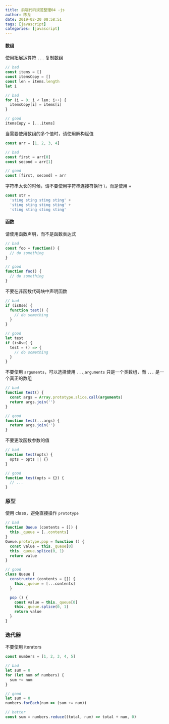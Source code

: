 ```yaml
---
title: 前端代码规范整理04 -js
author: 陈龙
date: 2019-02-20 08:58:51
tags: [javascript]
categories: [javascript]
---
```


#### 数组

使用拓展运算符 `...` 复制数组

```js
// bad
const items = []
const itemsCopy = []
const len = items.length
let i

// bad
for (i = 0; i < len; i++) {
  itemsCopy[i] = items[i]
}

// good
itemsCopy = [...items]
```

当需要使用数组的多个值时，请使用解构赋值

```js
const arr = [1, 2, 3, 4]

// bad
const first = arr[0]
const second = arr[1]

// good
const [first, second] = arr
```

字符串太长的时候，请不要使用字符串连接符换行 \，而是使用 +

```js
const str =
  'sting sting sting sting' +
  'sting sting sting sting' +
  'sting sting sting sting'
```

#### 函数

请使用函数声明，而不是函数表达式

```js
// bad
const foo = function() {
  // do something
}

// good
function foo() {
  // do something
}
```

不要在非函数代码块中声明函数

```js
// bad
if (isUse) {
  function test() {
    // do something
  }
}

// good
let test
if (isUse) {
  test = () => {
    // do something
  }
}
```

不要使用 `arguments`，可以选择使用 `...`,`arguments` 只是一个类数组，而 `...` 是一个真正的数组

```js
// bad
function test() {
  const args = Array.prototype.slice.call(arguments)
  return args.join('')
}

// good
function test(...args) {
  return args.join('')
}
```

不要更改函数参数的值

```js
// bad
function test(opts) {
  opts = opts || {}
}

// good
function test(opts = {}) {
  // ...
}
```

### 原型

使用 class，避免直接操作 `prototype`

```js
// bad
function Queue (contents = []) {
  this._queue = [..contents]
}
Queue.prototype.pop = function () {
  const value = this._queue[0]
  this._queue.splice(0, 1)
  return value
}

// good
class Queue {
  constructor (contents = []) {
    this._queue = [...contents]
  }

  pop () {
    const value = this._queue[0]
    this._queue.splice(0, 1)
    return value
  }
}
```

### 迭代器

不要使用 iterators

```js
const numbers = [1, 2, 3, 4, 5]

// bad
let sum = 0
for (let num of numbers) {
  sum += num
}

// good
let sum = 0
numbers.forEach(num => (sum += num))

// better
const sum = numbers.reduce((total, num) => total + num, 0)
```
